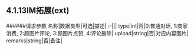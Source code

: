 ## 4.1.13IM拓展(ext)
         
######请求参数
名称|数据类型|可选|描述|
:-|||
type|int|否|0:普通对话, 1:商家消费, 2:颜图片评论, 3:颜图片点赞, 4:评论删除|
upload|string|否|对应内容图片|
remarks|string|否|备注|